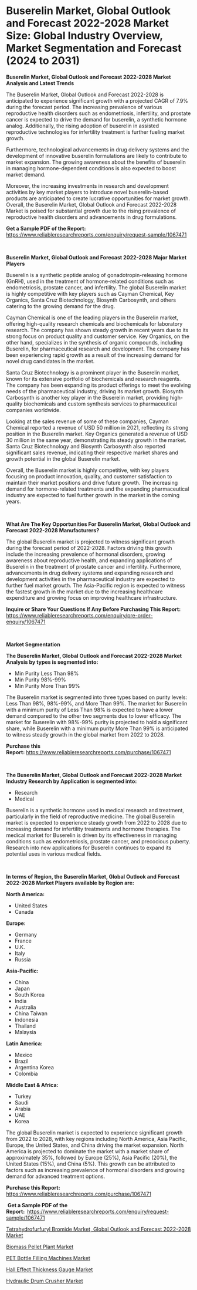 <p><h1>Buserelin Market, Global Outlook and Forecast 2022-2028 Market Size: Global Industry Overview, Market Segmentation and Forecast (2024 to 2031)</h1></p><p><strong>Buserelin Market, Global Outlook and Forecast 2022-2028 Market Analysis and Latest Trends</strong></p>
<p><p>The Buserelin Market, Global Outlook and Forecast 2022-2028 is anticipated to experience significant growth with a projected CAGR of 7.9% during the forecast period. The increasing prevalence of various reproductive health disorders such as endometriosis, infertility, and prostate cancer is expected to drive the demand for buserelin, a synthetic hormone analog. Additionally, the rising adoption of buserelin in assisted reproductive technologies for infertility treatment is further fueling market growth.</p><p>Furthermore, technological advancements in drug delivery systems and the development of innovative buserelin formulations are likely to contribute to market expansion. The growing awareness about the benefits of buserelin in managing hormone-dependent conditions is also expected to boost market demand.</p><p>Moreover, the increasing investments in research and development activities by key market players to introduce novel buserelin-based products are anticipated to create lucrative opportunities for market growth. Overall, the Buserelin Market, Global Outlook and Forecast 2022-2028 Market is poised for substantial growth due to the rising prevalence of reproductive health disorders and advancements in drug formulations.</p></p>
<p><strong>Get a Sample PDF of the Report:&nbsp;</strong> <a href="https://www.reliableresearchreports.com/enquiry/request-sample/1067471">https://www.reliableresearchreports.com/enquiry/request-sample/1067471</a></p>
<p>&nbsp;</p>
<p><strong>Buserelin Market, Global Outlook and Forecast 2022-2028 Major Market Players</strong></p>
<p><p>Buserelin is a synthetic peptide analog of gonadotropin-releasing hormone (GnRH), used in the treatment of hormone-related conditions such as endometriosis, prostate cancer, and infertility. The global Buserelin market is highly competitive with key players such as Cayman Chemical, Key Organics, Santa Cruz Biotechnology, Biosynth Carbosynth, and others catering to the growing demand for the drug.</p><p>Cayman Chemical is one of the leading players in the Buserelin market, offering high-quality research chemicals and biochemicals for laboratory research. The company has shown steady growth in recent years due to its strong focus on product quality and customer service. Key Organics, on the other hand, specializes in the synthesis of organic compounds, including Buserelin, for pharmaceutical research and development. The company has been experiencing rapid growth as a result of the increasing demand for novel drug candidates in the market.</p><p>Santa Cruz Biotechnology is a prominent player in the Buserelin market, known for its extensive portfolio of biochemicals and research reagents. The company has been expanding its product offerings to meet the evolving needs of the pharmaceutical industry, driving its market growth. Biosynth Carbosynth is another key player in the Buserelin market, providing high-quality biochemicals and custom synthesis services to pharmaceutical companies worldwide.</p><p>Looking at the sales revenue of some of these companies, Cayman Chemical reported a revenue of USD 50 million in 2021, reflecting its strong position in the Buserelin market. Key Organics generated a revenue of USD 30 million in the same year, demonstrating its steady growth in the market. Santa Cruz Biotechnology and Biosynth Carbosynth also reported significant sales revenue, indicating their respective market shares and growth potential in the global Buserelin market.</p><p>Overall, the Buserelin market is highly competitive, with key players focusing on product innovation, quality, and customer satisfaction to maintain their market positions and drive future growth. The increasing demand for hormone-related treatments and the expanding pharmaceutical industry are expected to fuel further growth in the market in the coming years.</p></p>
<p>&nbsp;</p>
<p><strong>What Are The Key Opportunities For Buserelin Market, Global Outlook and Forecast 2022-2028 Manufacturers?</strong></p>
<p><p>The global Buserelin market is projected to witness significant growth during the forecast period of 2022-2028. Factors driving this growth include the increasing prevalence of hormonal disorders, growing awareness about reproductive health, and expanding applications of Buserelin in the treatment of prostate cancer and infertility. Furthermore, advancements in drug delivery systems and expanding research and development activities in the pharmaceutical industry are expected to further fuel market growth. The Asia-Pacific region is expected to witness the fastest growth in the market due to the increasing healthcare expenditure and growing focus on improving healthcare infrastructure.</p></p>
<p><strong>Inquire or Share Your Questions If Any Before Purchasing This Report:</strong> <a href="https://www.reliableresearchreports.com/enquiry/pre-order-enquiry/1067471">https://www.reliableresearchreports.com/enquiry/pre-order-enquiry/1067471</a></p>
<p>&nbsp;</p>
<p><strong>Market Segmentation</strong></p>
<p><strong>The Buserelin Market, Global Outlook and Forecast 2022-2028 Market Analysis by types is segmented into:</strong></p>
<p><ul><li>Min Purity Less Than 98%</li><li>Min Purity 98%-99%</li><li>Min Purity More Than 99%</li></ul></p>
<p><p>The Buserelin market is segmented into three types based on purity levels: Less Than 98%, 98%-99%, and More Than 99%. The market for Buserelin with a minimum purity of Less Than 98% is expected to have a lower demand compared to the other two segments due to lower efficacy. The market for Buserelin with 98%-99% purity is projected to hold a significant share, while Buserelin with a minimum purity More Than 99% is anticipated to witness steady growth in the global market from 2022 to 2028.</p></p>
<p><strong>Purchase this Report:&nbsp;</strong><a href="https://www.reliableresearchreports.com/purchase/1067471">https://www.reliableresearchreports.com/purchase/1067471</a></p>
<p>&nbsp;</p>
<p><strong>The Buserelin Market, Global Outlook and Forecast 2022-2028 Market Industry Research by Application is segmented into:</strong></p>
<p><ul><li>Research</li><li>Medical</li></ul></p>
<p><p>Buserelin is a synthetic hormone used in medical research and treatment, particularly in the field of reproductive medicine. The global Buserelin market is expected to experience steady growth from 2022 to 2028 due to increasing demand for infertility treatments and hormone therapies. The medical market for Buserelin is driven by its effectiveness in managing conditions such as endometriosis, prostate cancer, and precocious puberty. Research into new applications for Buserelin continues to expand its potential uses in various medical fields.</p></p>
<p>&nbsp;</p>
<p><strong>In terms of Region, the Buserelin Market, Global Outlook and Forecast 2022-2028 Market Players available by Region are:</strong></p>
<p>
    <p> <strong> North America: </strong>
        <ul>
            <li>United States</li>
            <li>Canada</li>
        </ul>
        </p> 
    <p> <strong> Europe: </strong>
        <ul>
            <li>Germany</li>
            <li>France</li>
            <li>U.K.</li>
            <li>Italy</li>
            <li>Russia</li>
        </ul>
        </p> 
    <p> <strong> Asia-Pacific: </strong>
        <ul>
            <li>China</li>
            <li>Japan</li>
            <li>South Korea</li>
            <li>India</li>
            <li>Australia</li>
            <li>China Taiwan</li>
            <li>Indonesia</li>
            <li>Thailand</li>
            <li>Malaysia</li>
        </ul>
        </p> 
    <p> <strong> Latin America: </strong>
        <ul>
            <li>Mexico</li>
            <li>Brazil</li>
            <li>Argentina Korea</li>
            <li>Colombia</li>
        </ul>
        </p> 
    <p> <strong> Middle East & Africa: </strong>
        <ul>
            <li>Turkey</li>
            <li>Saudi</li>
            <li>Arabia</li>
            <li>UAE</li>
            <li>Korea</li>
        </ul>
    </p>
    </p>
<p><p>The global Buserelin market is expected to experience significant growth from 2022 to 2028, with key regions including North America, Asia Pacific, Europe, the United States, and China driving the market expansion. North America is projected to dominate the market with a market share of approximately 35%, followed by Europe (25%), Asia Pacific (20%), the United States (15%), and China (5%). This growth can be attributed to factors such as increasing prevalence of hormonal disorders and growing demand for advanced treatment options.</p></p>
<p><strong>Purchase this Report: </strong><a href="https://www.reliableresearchreports.com/purchase/1067471">https://www.reliableresearchreports.com/purchase/1067471</a></p>
<p>&nbsp;<strong>Get a Sample PDF of the Report:&nbsp;&nbsp;</strong><a href="https://www.reliableresearchreports.com/enquiry/request-sample/1067471">https://www.reliableresearchreports.com/enquiry/request-sample/1067471</a></p>
<p><strong></strong></p>
<p><p><a href="https://github.com/julyju69/Market-Research-Report-List-1/blob/main/tetrahydrofurfuryl-bromide-market-global-outlook-and-forecast-2022-2028-market.md">Tetrahydrofurfuryl Bromide Market, Global Outlook and Forecast 2022-2028 Market</a></p><p><a href="https://medium.com/@soledadroob625/biomass-pellet-plant-market-furnishes-information-on-market-share-market-trends-and-market-growth-7f4cf1f11922">Biomass Pellet Plant Market</a></p><p><a href="https://medium.com/@soledadroob625/pet-bottle-filling-machines-market-insights-into-market-cagr-market-trends-and-growth-strategies-8241ed8018eb">PET Bottle Filling Machines Market</a></p><p><a href="https://medium.com/@michellebutler19/hall-effect-thickness-gauge-market-outlook-industry-overview-and-forecast-2024-to-2031-4ecf494100f4">Hall Effect Thickness Gauge Market</a></p><p><a href="https://medium.com/@michellebutler19/hydraulic-drum-crusher-market-trends-forecast-and-competitive-analysis-to-2031-c4856b04bf33">Hydraulic Drum Crusher Market</a></p></p>